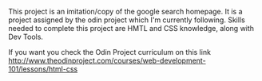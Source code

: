 This project is an imitation/copy of the google search homepage. It is a project assigned by the odin project which I'm currently following.
Skills needed to complete this project are HMTL and CSS knowledge, along with Dev Tools.

If you want you check the Odin Project curriculum on this link http://www.theodinproject.com/courses/web-development-101/lessons/html-css
